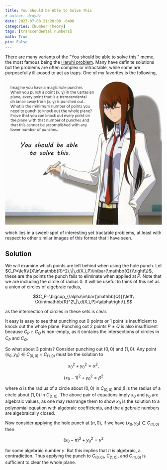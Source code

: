 ```yaml
---
title: You Should be Able to Solve This
# author: dxdydz
date: 2023-07-08 21:20:00 -0400
categories: [Number Theory]
tags: [transcendental numbers]
math: True
pin: False
---
```


There are many variants of the "You should be able to solve this." meme, the most famous being the [Haruhi problem](https://en.wikipedia.org/wiki/Superpermutation#Lower_bounds,_or_the_Haruhi_problem). Many have definite solutions but the problems are often complex or intractable, while some are purposefully ill-posed to act as traps. One of my favorites is the following,

![](/images/ysbatst.jpg)

which lies in a sweet-spot of interesting yet tractable problems, at least with respect to other similar images of this format that I have seen.

## Solution

We will examine which points are left behind when using the hole punch. Let $C_P=\left\\{X\in\mathbb{R}^2\,\|\,d(X,\,P)\in\bar{\mathbb{Q}}\right\\}$, these are the points the punch fails to eliminate when applied at $P$. Note that we are including the circle of radius $0$. It will be useful to think of this set as a union of circles of algebraic radius,

$$C_P=\bigcup_{\alpha\in\bar{\mathbb{Q}}}\left\{X\in\mathbb{R}^2\,|\,d(X,\,P)=\alpha\right\},$$

as the intersection of circles in these sets is clear.

It easy is easy to see that punching out $0$ points or $1$ point is insufficient to knock out the whole plane. Punching out $2$ points $P\neq Q$ is also insufficient because $C_P\cap C_Q$ is non-empty, as it contains the intersections of circles in $C_P$ and $C_Q$.



So what about $3$ points? Consider punching out $(0,\,0)$ and $(1,\,0)$. Any point $(x_0,\,y_0)\in C_{(0,\,0)}\cap C_{(1,\,0)}$ must be the solution to

$$x_0^2+y_0^2=\alpha^2,$$

$$(x_0-1)^2+y_0^2=\beta^2$$

where $\alpha$ is the radius of a circle about $(0,\,0)$ in $C_{(0,\,0)}$ and $\beta$ is the radius of a circle about $(1,\,0)$ in $C_{(1,\,0)}$. The above pair of equations imply $x_0$ and $y_0$ are algebraic values, as one may rearrange them to show $x_0$ is the solution to a polynomial equation with algebraic coefficients, and the algebraic numbers are algebraically closed.

Now consider applying the hole punch at $(\pi,\,0)$, if we have $(x_0,\,y_0)\in C_{(\pi,\,0)}$ then

$$(x_0-\pi)^2+y_0^2=\gamma^2$$

for some algebraic number $\gamma$. But this implies that $\pi$ is algebraic, a contradiction. Thus applying the punch to $C_{(0,\,0)}$, $C_{(1,\,0)}$, and $C_{(\pi,\,0)}$ is sufficient to clear the whole plane.